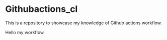 # Githubactions_cl
This is a repository to showcase my knowledge of  Github actions workflow.

Hello my workflow
